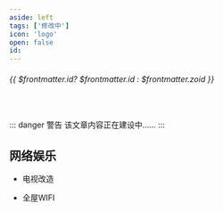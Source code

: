 ```yaml
---
aside: left
tags: ['修改中']
icon: 'logo'
open: false
id: 
---
```

 
######  {{ $frontmatter.id? $frontmatter.id : $frontmatter.zoid }}
 
<br/>
 
::: danger <Badge type='warning'>警告</Badge>
该文章内容正在建设中......
:::
 

## 网络娱乐

- 电视改造

- 全屋WIFI